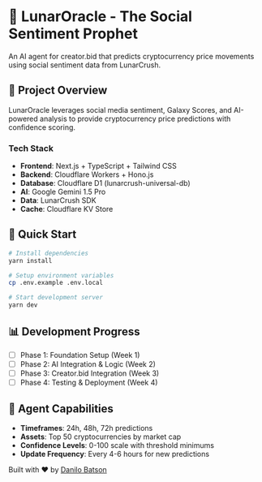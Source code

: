 # 🔮 LunarOracle - The Social Sentiment Prophet

An AI agent for creator.bid that predicts cryptocurrency price movements using social sentiment data from LunarCrush.

## 🎯 Project Overview

LunarOracle leverages social media sentiment, Galaxy Scores, and AI-powered analysis to provide cryptocurrency price predictions with confidence scoring.

### Tech Stack
- **Frontend**: Next.js + TypeScript + Tailwind CSS
- **Backend**: Cloudflare Workers + Hono.js
- **Database**: Cloudflare D1 (lunarcrush-universal-db)
- **AI**: Google Gemini 1.5 Pro
- **Data**: LunarCrush SDK
- **Cache**: Cloudflare KV Store

## 🚀 Quick Start

```bash
# Install dependencies
yarn install

# Setup environment variables
cp .env.example .env.local

# Start development server
yarn dev
```

## 📊 Development Progress

- [ ] Phase 1: Foundation Setup (Week 1)
- [ ] Phase 2: AI Integration & Logic (Week 2)
- [ ] Phase 3: Creator.bid Integration (Week 3)
- [ ] Phase 4: Testing & Deployment (Week 4)

## 🤖 Agent Capabilities

- **Timeframes**: 24h, 48h, 72h predictions
- **Assets**: Top 50 cryptocurrencies by market cap
- **Confidence Levels**: 0-100 scale with threshold minimums
- **Update Frequency**: Every 4-6 hours for new predictions

Built with ❤️ by [Danilo Batson](https://danilobatson.github.io/)
